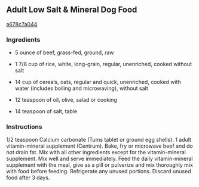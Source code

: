 ## Adult Low Salt & Mineral Dog Food

[a678c7a044](http://www.food.com/recipe/adult-low-salt-mineral-dog-food-224426)

### Ingredients

 - 5 ounce of beef, grass-fed, ground, raw

 - 1 7/8 cup of rice, white, long-grain, regular, unenriched, cooked without salt

 - 14 cup of cereals, oats, regular and quick, unenriched, cooked with water (includes boiling and microwaving), without salt

 - 12 teaspoon of oil, olive, salad or cooking

 - 14 teaspoon of salt, table

### Instructions

1/2 teaspoon Calcium carbonate (Tums tablet or ground egg shells). 1 adult vitamin-mineral supplement (Centrum). Bake, fry or microwave beef and do not drain fat. Mix with all other ingredients except for the vitamin-mineral supplement. Mix well and serve immediately. Feed the daily vitamin-mineral supplement with the meal, give as a pill or pulverize and mix thoroughly mix with food before feeding. Refrigerate any unused portions. Discard unused food after 3 days.
